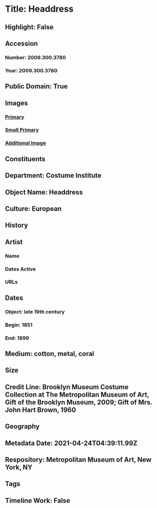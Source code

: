# Title: Headdress
## Highlight: False
## Accession
### Number: 2009.300.3780
### Year: 2009.300.3780
## Public Domain: True
## Images
### [Primary](https://images.metmuseum.org/CRDImages/ci/original/60.68.3_front_CP4.jpg)
### [Small Primary](https://images.metmuseum.org/CRDImages/ci/web-large/60.68.3_front_CP4.jpg)
### [Additional Image](https://images.metmuseum.org/CRDImages/ci/original/60.68.3_back_CP4.jpg)
## Constituents
## Department: Costume Institute
## Object Name: Headdress
## Culture: European
## History
## Artist
### Name
### Dates Active
### URLs
## Dates
### Object: late 19th century
### Begin: 1851
### End: 1899
## Medium: cotton, metal, coral
## Size
## Credit Line: Brooklyn Museum Costume Collection at The Metropolitan Museum of Art, Gift of the Brooklyn Museum, 2009; Gift of Mrs. John Hart Brown, 1960
## Geography
## Metadata Date: 2021-04-24T04:39:11.99Z
## Respository: Metropolitan Museum of Art, New York, NY
## Tags
## Timeline Work: False